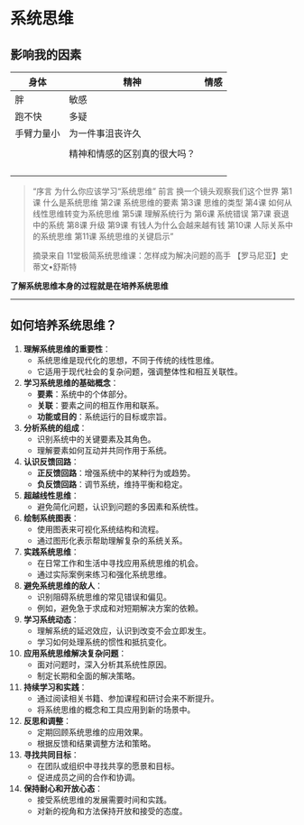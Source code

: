 # 系统思维

## 影响我的因素

| 身体       | 精神                         | 情感 |
| ---------- | ---------------------------- | ---- |
| 胖         | 敏感                         |      |
| 跑不快     | 多疑                         |      |
| 手臂力量小 | 为一件事沮丧许久             |      |
|            |                              |      |
|            | 精神和情感的区别真的很大吗？ |      |
|            |                              |      |
|            |                              |      |
|            |                              |      |
|            |                              |      |

> “序言 为什么你应该学习“系统思维”
> 前言 换一个镜头观察我们这个世界
> 第1课 什么是系统思维
> 第2课 系统思维的要素
> 第3课 思维的类型
> 第4课 如何从线性思维转变为系统思维
> 第5课 理解系统行为
> 第6课 系统错误
> 第7课 衰退中的系统
> 第8课 升级
> 第9课 有钱人为什么会越来越有钱
> 第10课 人际关系中的系统思维
> 第11课 系统思维的关键启示”
>
> 摘录来自
> 11堂极简系统思维课：怎样成为解决问题的高手
> 【罗马尼亚】史蒂文•舒斯特

**了解系统思维本身的过程就是在培养系统思维**

---

## 如何培养系统思维？

1. **理解系统思维的重要性**：
   - 系统思维是现代化的思想，不同于传统的线性思维。
   - 它适用于现代社会的复杂问题，强调整体性和相互关联性。
2. **学习系统思维的基础概念**：
   - **要素**：系统中的个体部分。
   - **关联**：要素之间的相互作用和联系。
   - **功能或目的**：系统运行的目标或宗旨。
3. **分析系统的组成**：
   - 识别系统中的关键要素及其角色。
   - 理解要素如何互动并共同作用于系统。
4. **认识反馈回路**：
   - **正反馈回路**：增强系统中的某种行为或趋势。
   - **负反馈回路**：调节系统，维持平衡和稳定。
5. **超越线性思维**：
   - 避免简化问题，认识到问题的多因素和系统性。
6. **绘制系统图表**：
   - 使用图表来可视化系统结构和流程。
   - 通过图形化表示帮助理解复杂的系统关系。
7. **实践系统思维**：
   - 在日常工作和生活中寻找应用系统思维的机会。
   - 通过实际案例来练习和强化系统思维。
8. **避免系统思维的敌人**：
   - 识别阻碍系统思维的常见错误和偏见。
   - 例如，避免急于求成和对短期解决方案的依赖。
9. **学习系统动态**：
   - 理解系统的延迟效应，认识到改变不会立即发生。
   - 学习如何处理系统的惯性和抵抗变化。
10. **应用系统思维解决复杂问题**：
    - 面对问题时，深入分析其系统性原因。
    - 制定长期和全面的解决策略。
11. **持续学习和实践**：
    - 通过阅读相关书籍、参加课程和研讨会来不断提升。
    - 将系统思维的概念和工具应用到新的场景中。
12. **反思和调整**：
    - 定期回顾系统思维的应用效果。
    - 根据反馈和结果调整方法和策略。
13. **寻找共同目标**：
    - 在团队或组织中寻找共享的愿景和目标。
    - 促进成员之间的合作和协调。
14. **保持耐心和开放心态**：
    - 接受系统思维的发展需要时间和实践。
    - 对新的视角和方法保持开放和接受的态度。